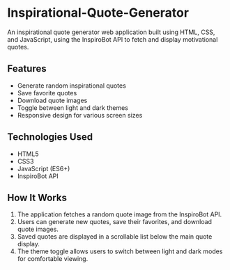 # Inspirational-Quote-Generator
 An inspirational quote generator web application built using HTML, CSS, and JavaScript, using the InspiroBot API to fetch and display motivational quotes.

## Features

- Generate random inspirational quotes
- Save favorite quotes
- Download quote images
- Toggle between light and dark themes
- Responsive design for various screen sizes

## Technologies Used

- HTML5
- CSS3
- JavaScript (ES6+)
- InspiroBot API

## How It Works

1. The application fetches a random quote image from the InspiroBot API.
2. Users can generate new quotes, save their favorites, and download quote images.
3. Saved quotes are displayed in a scrollable list below the main quote display.
4. The theme toggle allows users to switch between light and dark modes for comfortable viewing.
